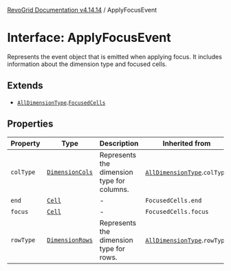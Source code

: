 [RevoGrid Documentation v4.14.14](README.md) / ApplyFocusEvent

# Interface: ApplyFocusEvent

Represents the event object that is emitted when applying focus.
It includes information about the dimension type and focused cells.

## Extends

- [`AllDimensionType`](Interface.AllDimensionType.md).[`FocusedCells`](TypeAlias.FocusedCells.md)

## Properties

| Property | Type | Description | Inherited from | Defined in |
| ------ | ------ | ------ | ------ | ------ |
| `colType` | [`DimensionCols`](TypeAlias.DimensionCols.md) | Represents the dimension type for columns. | [`AllDimensionType`](Interface.AllDimensionType.md).`colType` | [src/types/interfaces.ts:788](https://github.com/revolist/revogrid/blob/fdfe81f10fb07db00151f14190ac038aded766a8/src/types/interfaces.ts#L788) |
| `end` | [`Cell`](Interface.Cell.md) | - | `FocusedCells.end` | [src/types/selection.ts:90](https://github.com/revolist/revogrid/blob/fdfe81f10fb07db00151f14190ac038aded766a8/src/types/selection.ts#L90) |
| `focus` | [`Cell`](Interface.Cell.md) | - | `FocusedCells.focus` | [src/types/selection.ts:89](https://github.com/revolist/revogrid/blob/fdfe81f10fb07db00151f14190ac038aded766a8/src/types/selection.ts#L89) |
| `rowType` | [`DimensionRows`](TypeAlias.DimensionRows.md) | Represents the dimension type for rows. | [`AllDimensionType`](Interface.AllDimensionType.md).`rowType` | [src/types/interfaces.ts:783](https://github.com/revolist/revogrid/blob/fdfe81f10fb07db00151f14190ac038aded766a8/src/types/interfaces.ts#L783) |

